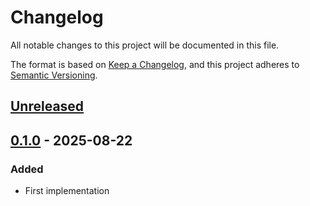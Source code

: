 # Changelog

All notable changes to this project will be documented in this file.

The format is based on [Keep a Changelog](https://keepachangelog.com/en/1.0.0/),
and this project adheres to [Semantic Versioning](https://semver.org/spec/v2.0.0.html).



## [Unreleased]

## [0.1.0] - 2025-08-22

### Added

- First implementation

[Unreleased]: https://github.com/giantswarm/registry-sync/compare/v0.1.0...HEAD
[0.1.0]: https://github.com/giantswarm/registry-sync/releases/tag/v0.1.0

